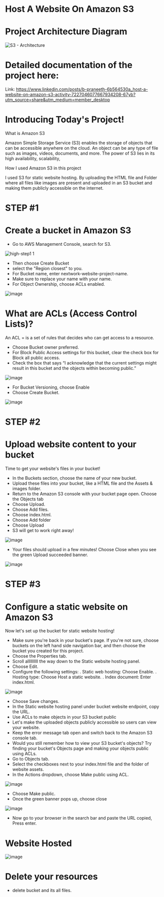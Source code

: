 # Host A Website On Amazon S3 

# Project Architecture Diagram

![S3 - Architecture](https://github.com/user-attachments/assets/1ade941e-a1f7-4c54-b5c1-0436bcd3ac07)

# Detailed documentation of the project here: 
Link: https://www.linkedin.com/posts/b-praneeth-6b564530a_host-a-website-on-amazon-s3-activity-7227046077667934208-67yb?utm_source=share&utm_medium=member_desktop

# Introducing Today's Project!

What is Amazon S3

Amazon Simple Storage Service (S3) enables the storage of objects that can
be accessible anywhere on the cloud. An object can be any type of file such
as images, videos, documents, and more. The power of S3 lies in its high
availability, scalability,

How I used Amazon S3 in this project

I used S3 for static website hosting. By uploading the HTML file and Folder
where all files like images are present and uploaded in an S3 bucket and
making them publicly accessible on the internet.

# STEP #1

# Create a bucket in Amazon S3

- Go to AWS Management Console, search for S3.

![high-step1 1](https://github.com/user-attachments/assets/183d8a68-ff13-4a61-a03e-57de772a3eab)

- Then choose Create Bucket
- select the "Region closest" to you.
- For Bucket name, enter nextwork-website-project-name. 
- Make sure to replace your name with your name.
- For Object Ownership, choose ACLs enabled.

![image](https://github.com/user-attachments/assets/e9c721de-58bc-4525-8c88-2ae2845ffe5c)

# What are ACLs (Access Control Lists)?

An ACL = is a set of rules that decides who can get access to a resource.

- Choose Bucket owner preferred.
- For Block Public Access settings for this bucket,  clear the check box for Block all public access.
- Check the box that says 
“I acknowledge that the current settings might result in this bucket and the objects within becoming public.”

![image](https://github.com/user-attachments/assets/6c892f36-d22b-42d6-835a-df12cad36034)

- For Bucket Versioning, choose Enable
- Choose Create Bucket.

![image](https://github.com/user-attachments/assets/929174d5-f5ac-4479-9b62-0f67d575f5de)

# STEP #2

# Upload website content to your bucket

Time to get your website's files in your bucket!

- In the Buckets section, choose the name of your new bucket.
- Upload these files into your bucket, like a HTML file and the Assets & images folder.
- Return to the Amazon S3 console with your bucket page open. Choose the Objects tab
- Choose Upload.
- Choose Add files.
- Choose index.html.
- Choose Add folder
- Choose Upload
- S3 will get to work right away!

![image](https://github.com/user-attachments/assets/6c01da81-ce3b-4cd9-b918-a65a884d880c)

- Your files should upload in a few minutes! Choose Close when you see the green Upload succeeded banner.

![image](https://github.com/user-attachments/assets/58277b4e-6521-4c52-96a2-472ed01bdc5f)

# STEP #3

# Configure a static website on Amazon S3

Now let's set up the bucket for static website hosting!

- Make sure you're back in your bucket's page. If you're not sure, choose buckets on the left hand side navigation bar, and then choose the bucket you created for this project.
- Choose the Properties tab.
- Scroll allllllllll the way down to the Static website hosting panel.
- Choose Edit.
- Configure the following settings:
     . Static web hosting: Choose Enable.
     . Hosting type: Choose Host a static website.
     . Index document: Enter index.html.

![image](https://github.com/user-attachments/assets/94db7c78-c014-4e7e-8b35-620a0d35f123)

- Choose Save changes.
- In the Static website hosting panel under bucket website endpoint, copy the URL.
- Use ACLs to make objects in your S3 bucket public
- Let's make the uploaded objects publicly accessible so users can view your website.
- Keep the error message tab open and switch back to the Amazon S3 console tab.
- Would you still remember how to view your S3 bucket's objects? Try finding your bucket's Objects page and making your objects public using ACLs.
- Go to Objects tab.
- Select the checkboxes next to your index.html file and the folder of website assets.
- In the Actions dropdown, choose Make public using ACL.

![image](https://github.com/user-attachments/assets/fdfa6842-d259-43db-a04b-ad00560f8f49)

- Choose Make public.
- Once the green banner pops up, choose close

![image](https://github.com/user-attachments/assets/c243fd18-afd1-432b-a742-ee2304d9ca9e)

- Now go to your browser in the search bar and paste the URL copied, Press enter.

# Website Hosted

![image](https://github.com/user-attachments/assets/d37e2f88-1b81-47c2-abee-6a50959dadc1)

# Delete your resources
- delete bucket and its all files.

